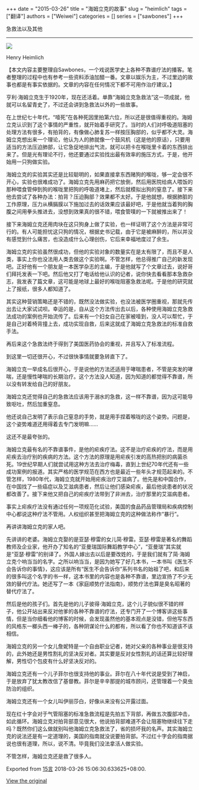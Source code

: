 +++ 
date = "2015-03-26"
title = "海姆立克的故事"
slug = "heimlich"
tags = ["翻译"]
authors = ["Weiwei"]
categories = []
series = ["sawbones"]
+++

急救法以及其他

* * *

![](http://i1.15yan.guokr.cn/wc4td42ixpvdvd54rhzk925ztm31hcw8.jpg)

Henry Heimlich

【本文内容主要整理自Sawbones，一个戏说医学史上各种不靠谱疗法的播客。笔者整理的过程中也有参考一些资料添油加醋一番。文章以娱乐为主，不过里边的故事也都是有事实依据的。文章的内容在任何情况下都不可用作治疗建议。】

亨利·海姆立克生于1920年，现在还活着。单靠“海姆立克急救法”这一项成就，他就可以名留青史了，不过还会讲到急救法以外的一些故事。

在上世纪七十年代，“噎死”在各种死因里拍第六位，所以还是很值得重视的。海姆立克认识到了这个事情的严重性，就开始着手研究了。当时的人们对呼吸道阻塞的处理方法有很多，有拍背的，有像做心肺复苏一样按压胸部的，似乎都不大灵。海姆立克想出来一个理论，他认为人的肺就像一个鼓风机（这是他的原话），只要用适当的方法压迫肺部，让它急促地排出气流，就可以把卡在喉咙里卡着的东西排出来了。但是光有理论不行，他还要通过实验找出最有效率的施压方式，于是，他开始用一只狗做实验。

海姆立克的实验其实还是比较聪明的，如果直接拿东西赌狗的喉咙，够一定会很不开心，实验也很难成功了。海姆立克先用麻药把它放倒，然后用医院给病人喂饭的那种喂食管伸到狗的喉咙里把狗的呼吸道堵上，然后就模拟出狗的窒息了。接下来他去尝试了各种办法：拍背？压迫胸部？效果都不太好。于是他就想，根据肺脏的工作原理，压力从横膈膜以下施加过去的话效果应该最好吧，于是他就当着狗的胸腹之间用拳头推进去，没想到效果真的很不错，喂食管噗的一下就被推出来了！

接下来海姆立克还用肉块在这只狗身上做了实验，也一样证明了这个方法是非常可行的。有人可能担忧这只狗的情况，根据史书记载，由于它是被麻醉的，所以并没有感觉到什么痛苦，也没造成什么心理创伤，它后来幸福地度过了余生。

海姆立克的实验虽然很成功，但他的实验对象的数量实在是太有限了，而且不是人类，事实上你也没法用人类去做这个实验啊。不管怎样，他总得推广自己的新发现吧。正好他有一个朋友是一本医学杂志的主编，于是他就写了个文章过去，说好哥们拜托发表一下吧。然后他又打了电话给他认识的记者，说你快去看看那本急救杂志，我发表了篇文章，这可能是地球上最好的喉咙阻塞急救法呢。于是他的研究就上了报纸，很多人都知道了。

其实这种营销策略还是不错的，既然没法做实验，也没法被医学圈重视，那就先传出去让大家试试呗。幸运的是，自从这个方法传出去以后，各种使用海姆立克急救法成功的案例也开始流传了。后来有一个妇女自己在家被噎到，没人可以帮忙，于是自己对着椅背撞上去，成功实现自救，后来这就成了海姆立克急救法的标准自救手法。

再后来这个急救法终于得到了美国医药协会的重视，并且写入了标准流程。

到这里一切还很开心，不过很快事情就要急转直下了。

海姆立克一举成名后很开心，于是说他的方法还适用于哮喘患者，不管是突发的哮喘，还是慢性哮喘的长期治疗。这个方法没人知道，因为知道的都觉得不靠谱，所以没有转发给自己的好朋友。

海姆立克还觉得自己的急救法应该用于溺水的急救，这一样不靠谱，因为这可能导致呕吐，然后加重窒息。

他还说自己发明了表示自己窒息的手势，就是用手捏着喉咙的这个姿势。问题是，这个姿势难道还用得着去专门发明嘛……

这还不是最夸张的。

海姆立克最有名的不靠谱事件，是他的疟疾疗法。这不是治疗疟疾的疗法，而是用疟疾去治疗别的疾病的方法。这个方法的原理是用疟疾引发的高热把别的病菌杀死。19世纪早期人们就尝试用这种方法去治疗梅毒，直到上世纪70年代还有一些成功案例的报道。其实严格的医学规范在西方也是最近一些年头才规范起来的。不管怎样，1980年代，海姆立克就开始用疟疾治疗艾滋病了。他先是和中国合作，在中国找了一些癌症以及艾滋病患者，然后让他们感染疟疾，最后他说患者的状况都改善了。接下来他又把自己的疟疾疗法带到了非洲去，治疗那里的艾滋病患者。

事实上疟疾疗法没有通过任何一项规范化试验，美国的食品药品管理局和疾病控制中心都说这种疗法不管用。人权组织甚至把海姆立克的这种做法称作“暴行”。

再讲讲海姆立克的家人吧。

先讲讲的老婆。海姆立克娶的是亚瑟·穆雷的女儿简·穆雷。亚瑟·穆雷是著名的舞蹈教师及企业家，他开办了知名的“亚曼瑞国际舞蹈教学中心”，“亚曼瑞”其实就是“亚瑟·穆雷”的别译了。外国人嫁出去以后是要改姓的，于是我们就有了简·海姆立克个响当当的名字。之所以响当当，是因为她写了好几本书，一本书叫《医生不会告诉你的事情》，这应该是所有“医生不会告诉你”系列书名的始祖了吧，和后来的很多叫这个名字的书一样，这本书里的内容也是各种不靠谱，里边宣扬了不少无效的替代疗法。她还写了一本《家庭顺势疗法指南》，顺势疗法也算是臭名昭著的替代疗法了。

然后是他的孩子们。首先是他的儿子彼得·海姆立克，这个儿子貌似很不错的样子，他公开站出来反对他爹的各种不靠谱的疗法，还专门开了一个博客讲这些事情，但是当你细看他的博客的时候，会发现虽然他的基本观点是没错，但他写东西的风格东一榔头西一棒子的，各种阴谋论什么的都有，所以看了你也不知道该不该相信。

海姆立克的另一个女儿詹妮特是一个自由职业记者，她对父亲的各种事业是很支持的，此外她还是男性割礼的坚决反对者。其实要是反对女性割礼的话还算比较好理解，男性切个包皮有什么好坚决反对的。

海姆立克还有一个儿子菲尔也很支持他的事业。菲尔在八十年代说是受到了神启，于是放弃了犹太教改信了基督教。菲尔是辛辛那提的城市顾问，还管理着一个臭虫防治的组织。

海姆立克还有一个女儿叫伊丽莎白，好像从来没有公开露过面。

现在红十字会对于气管阻塞的标准急救流程是先拍五下背部，再做五次腹部冲击，如此循环。海姆立克对拍背部意见很大，他说拍背部难道不会让阻塞物继续往下走吗？既然你们这么做就别叫他海姆立克急救法了，省的损坏我的名声。其实海姆立克的说法还是有一定道理的，美国的指南就没说要拍背部。不过红十字会的指南据说也很有道理，所以，说不清。毕竟我们没法拿活人做实验。

不管怎样，海姆立克还是救了很多人。

Exported from [15言](http://15yan.guokr.com/) 2018-03-26 15:06:30.633625+08:00.

[View the original](http://15yan.guokr.com/story/kMf4ChNNH8F/)